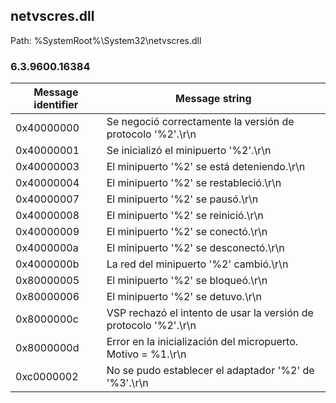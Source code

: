 ## netvscres.dll

Path: %SystemRoot%\System32\netvscres.dll

### 6.3.9600.16384

Message identifier | Message string
--- | ---
0x40000000 | Se negoció correctamente la versión de protocolo '%2'.\r\n
0x40000001 | Se inicializó el minipuerto '%2'.\r\n
0x40000003 | El minipuerto '%2' se está deteniendo.\r\n
0x40000004 | El minipuerto '%2' se restableció.\r\n
0x40000007 | El minipuerto '%2' se pausó.\r\n
0x40000008 | El minipuerto '%2' se reinició.\r\n
0x40000009 | El minipuerto '%2' se conectó.\r\n
0x4000000a | El minipuerto '%2' se desconectó.\r\n
0x4000000b | La red del minipuerto '%2' cambió.\r\n
0x80000005 | El minipuerto '%2' se bloqueó.\r\n
0x80000006 | El minipuerto '%2' se detuvo.\r\n
0x8000000c | VSP rechazó el intento de usar la versión de protocolo '%2'.\r\n
0x8000000d | Error en la inicialización del micropuerto. Motivo = %1.\r\n
0xc0000002 | No se pudo establecer el adaptador '%2' de '%3'.\r\n
